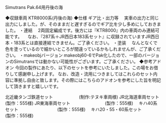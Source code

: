 Simutrans Pak.64用丹後の海

◆収録車両
KTR8000系(丹後の海)
◆仕様
ギア比・出力等
　実車の出力と同じ出力にしました。が、そのままだと遅すぎるのでギア比を少し多めにしておきました。
・連結
　2両固定編成です。後方には『KTR8000』内の車両のみ連結可能です。
　なお、『287系＋JR西日本183系セット』に収録されていますJR西日本・183系とは直接連結できません。ご了承ください。
・塗装
　なんとなくで色を塗っているので細かいところが間違っているかもしれませんが、ご了承ください。
・makeobjバージョン
makeobj60-6でPak化したので、一部のバージョンのSimutransでは動かない可能性がございます。ご了承ください。
◆参考アドオン
今回の製作にあたり、以下のセットを参考にいたしました。この場をお借りして感謝申し上げます。
なお、改造・流用につきましてはこれらのセット内容に準拠し自由と致します。その際にはこちらのアドオンを参考にした旨を明記して頂きますと嬉しいです。

北近畿タンゴ鉄道セット　　　　　　(制作:テヌキ車両様)
JR北海道車両セット　　　　　　　(製作：555様)
JR東海車両セット　　　　　　　　(製作：555様)　
キハ40系セット　　　　　　　　　(製作：555様)　
キハ20・55・60系セット　　　　　(製作：555様)
